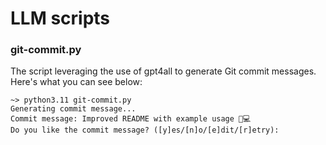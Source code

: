 # LLM scripts

### git-commit.py

The script leveraging the use of gpt4all to generate Git commit messages.
Here's what you can see below:

```fish
~> python3.11 git-commit.py
Generating commit message...
Commit message: Improved README with example usage 📄💻
Do you like the commit message? ([y]es/[n]o/[e]dit/[r]etry):
```
